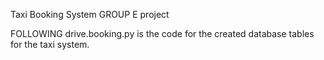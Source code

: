 Taxi Booking System GROUP E project 

FOLLOWING drive.booking.py is the code for the created database tables for the taxi system.

